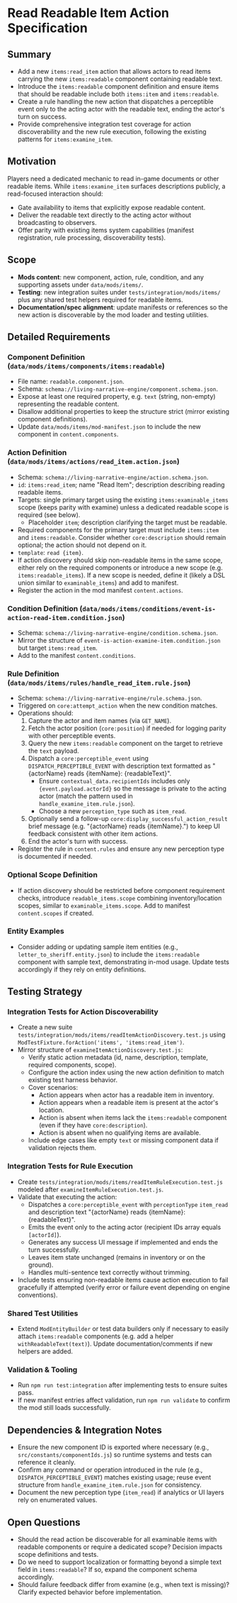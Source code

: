 # Read Readable Item Action Specification

## Summary
- Add a new `items:read_item` action that allows actors to read items carrying the new `items:readable` component containing readable text.
- Introduce the `items:readable` component definition and ensure items that should be readable include both `items:item` and `items:readable`.
- Create a rule handling the new action that dispatches a perceptible event only to the acting actor with the readable text, ending the actor's turn on success.
- Provide comprehensive integration test coverage for action discoverability and the new rule execution, following the existing patterns for `items:examine_item`.

## Motivation
Players need a dedicated mechanic to read in-game documents or other readable items. While `items:examine_item` surfaces descriptions publicly, a read-focused interaction should:
- Gate availability to items that explicitly expose readable content.
- Deliver the readable text directly to the acting actor without broadcasting to observers.
- Offer parity with existing items system capabilities (manifest registration, rule processing, discoverability tests).

## Scope
- **Mods content**: new component, action, rule, condition, and any supporting assets under `data/mods/items/`.
- **Testing**: new integration suites under `tests/integration/mods/items/` plus any shared test helpers required for readable items.
- **Documentation/spec alignment**: update manifests or references so the new action is discoverable by the mod loader and testing utilities.

## Detailed Requirements

### Component Definition (`data/mods/items/components/items:readable`)
- File name: `readable.component.json`.
- Schema: `schema://living-narrative-engine/component.schema.json`.
- Expose at least one required property, e.g. `text` (string, non-empty) representing the readable content.
- Disallow additional properties to keep the structure strict (mirror existing component definitions).
- Update `data/mods/items/mod-manifest.json` to include the new component in `content.components`.

### Action Definition (`data/mods/items/actions/read_item.action.json`)
- Schema: `schema://living-narrative-engine/action.schema.json`.
- `id`: `items:read_item`; name "Read Item"; description describing reading readable items.
- Targets: single primary target using the existing `items:examinable_items` scope (keeps parity with examine) unless a dedicated readable scope is required (see below).
  - Placeholder `item`; description clarifying the target must be readable.
- Required components for the primary target must include `items:item` and `items:readable`. Consider whether `core:description` should remain optional; the action should not depend on it.
- `template`: `read {item}`.
- If action discovery should skip non-readable items in the same scope, either rely on the required components or introduce a new scope (e.g. `items:readable_items`). If a new scope is needed, define it (likely a DSL union similar to `examinable_items`) and add to manifest.
- Register the action in the mod manifest `content.actions`.

### Condition Definition (`data/mods/items/conditions/event-is-action-read-item.condition.json`)
- Schema: `schema://living-narrative-engine/condition.schema.json`.
- Mirror the structure of `event-is-action-examine-item.condition.json` but target `items:read_item`.
- Add to the manifest `content.conditions`.

### Rule Definition (`data/mods/items/rules/handle_read_item.rule.json`)
- Schema: `schema://living-narrative-engine/rule.schema.json`.
- Triggered on `core:attempt_action` when the new condition matches.
- Operations should:
  1. Capture the actor and item names (via `GET_NAME`).
  2. Fetch the actor position (`core:position`) if needed for logging parity with other perceptible events.
  3. Query the new `items:readable` component on the target to retrieve the `text` payload.
  4. Dispatch a `core:perceptible_event` using `DISPATCH_PERCEPTIBLE_EVENT` with description text formatted as "{actorName} reads {itemName}: {readableText}".
     - Ensure `contextual_data.recipientIds` includes only `{event.payload.actorId}` so the message is private to the acting actor (match the pattern used in `handle_examine_item.rule.json`).
     - Choose a new `perception_type` such as `item_read`.
  5. Optionally send a follow-up `core:display_successful_action_result` brief message (e.g. "{actorName} reads {itemName}.") to keep UI feedback consistent with other item actions.
  6. End the actor's turn with success.
- Register the rule in `content.rules` and ensure any new perception type is documented if needed.

### Optional Scope Definition
- If action discovery should be restricted before component requirement checks, introduce `readable_items.scope` combining inventory/location scopes, similar to `examinable_items.scope`. Add to manifest `content.scopes` if created.

### Entity Examples
- Consider adding or updating sample item entities (e.g., `letter_to_sheriff.entity.json`) to include the `items:readable` component with sample text, demonstrating in-mod usage. Update tests accordingly if they rely on entity definitions.

## Testing Strategy

### Integration Tests for Action Discoverability
- Create a new suite `tests/integration/mods/items/readItemActionDiscovery.test.js` using `ModTestFixture.forAction('items', 'items:read_item')`.
- Mirror structure of `examineItemActionDiscovery.test.js`:
  - Verify static action metadata (id, name, description, template, required components, scope).
  - Configure the action index using the new action definition to match existing test harness behavior.
  - Cover scenarios:
    - Action appears when actor has a readable item in inventory.
    - Action appears when a readable item is present at the actor's location.
    - Action is absent when items lack the `items:readable` component (even if they have `core:description`).
    - Action is absent when no qualifying items are available.
  - Include edge cases like empty `text` or missing component data if validation rejects them.

### Integration Tests for Rule Execution
- Create `tests/integration/mods/items/readItemRuleExecution.test.js` modeled after `examineItemRuleExecution.test.js`.
- Validate that executing the action:
  - Dispatches a `core:perceptible_event` with `perceptionType` `item_read` and description text "{actorName} reads {itemName}: {readableText}".
  - Emits the event only to the acting actor (recipient IDs array equals `[actorId]`).
  - Generates any success UI message if implemented and ends the turn successfully.
  - Leaves item state unchanged (remains in inventory or on the ground).
  - Handles multi-sentence text correctly without trimming.
- Include tests ensuring non-readable items cause action execution to fail gracefully if attempted (verify error or failure event depending on engine conventions).

### Shared Test Utilities
- Extend `ModEntityBuilder` or test data builders only if necessary to easily attach `items:readable` components (e.g. add a helper `withReadableText(text)`). Update documentation/comments if new helpers are added.

### Validation & Tooling
- Run `npm run test:integration` after implementing tests to ensure suites pass.
- If new manifest entries affect validation, run `npm run validate` to confirm the mod still loads successfully.

## Dependencies & Integration Notes
- Ensure the new component ID is exported where necessary (e.g., `src/constants/componentIds.js`) so runtime systems and tests can reference it cleanly.
- Confirm any command or operation introduced in the rule (e.g., `DISPATCH_PERCEPTIBLE_EVENT`) matches existing usage; reuse event structure from `handle_examine_item.rule.json` for consistency.
- Document the new perception type (`item_read`) if analytics or UI layers rely on enumerated values.

## Open Questions
- Should the read action be discoverable for all examinable items with readable components or require a dedicated scope? Decision impacts scope definitions and tests.
- Do we need to support localization or formatting beyond a simple text field in `items:readable`? If so, expand the component schema accordingly.
- Should failure feedback differ from examine (e.g., when text is missing)? Clarify expected behavior before implementation.

